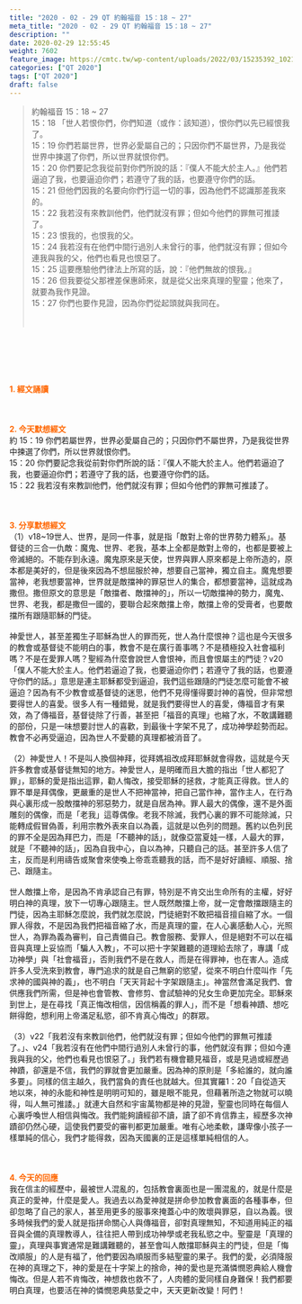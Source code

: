 ```yaml
---
title: "2020 - 02 - 29 QT 約翰福音 15：18 ~ 27"
meta_title: "2020 - 02 - 29 QT 約翰福音 15：18 ~ 27"
description: ""
date: 2020-02-29 12:55:45
weight: 7602
feature_image: https://cmtc.tw/wp-content/uploads/2022/03/15235392_10211799862337740_180693556567566654_o-1.webp
categories: ["QT 2020"]
tags: ["QT 2020"]
draft: false
---
```


<blockquote>約翰福音 15：18 ~ 27<br />
15：18 「世人若恨你們，你們知道（或作：該知道），恨你們以先已經恨我了。<br />
15：19 你們若屬世界，世界必愛屬自己的；只因你們不屬世界，乃是我從世界中揀選了你們，所以世界就恨你們。<br />
15：20 你們要記念我從前對你們所說的話：『僕人不能大於主人。』他們若逼迫了我，也要逼迫你們；若遵守了我的話，也要遵守你們的話。<br />
15：21 但他們因我的名要向你們行這一切的事，因為他們不認識那差我來的。<br />
15：22 我若沒有來教訓他們，他們就沒有罪；但如今他們的罪無可推諉了。<br />
15：23 恨我的，也恨我的父。<br />
15：24 我若沒有在他們中間行過別人未曾行的事，他們就沒有罪；但如今連我與我的父，他們也看見也恨惡了。<br />
15：25 這要應驗他們律法上所寫的話，說：『他們無故的恨我。』<br />
15：26 但我要從父那裡差保惠師來，就是從父出來真理的聖靈；他來了，就要為我作見證。<br />
15：27 你們也要作見證，因為你們從起頭就與我同在。<br />
<br />
&nbsp;</blockquote><br />
&nbsp;<br />
<br />
&nbsp;<br />
<br />
<span style="color: #ff6600;"><strong>1. </strong><strong>經文誦讀</strong></span><br />
<br />
<span style="color: #ff6600;"><strong> </strong></span><br />
<br />
<span style="color: #ff6600;"><strong>2. 今天默想</strong><strong>經文<br />
</strong></span>約 15：19 你們若屬世界，世界必愛屬自己的；只因你們不屬世界，乃是我從世界中揀選了你們，所以世界就恨你們。<br />
15：20 你們要記念我從前對你們所說的話：『僕人不能大於主人。他們若逼迫了我，也要逼迫你們；若遵守了我的話，也要遵守你們的話。<br />
15：22 我若沒有來教訓他們，他們就沒有罪；但如今他們的罪無可推諉了。<br />
<br />
&nbsp;<br />
<br />
<span style="color: #ff6600;"><strong>3. 分享默想經文<br />
</strong></span>（1）v18~19世人、世界，是同一件事，就是指「敵對上帝的世界勢力體系」。基督徒的三合一仇敵：魔鬼、世界、老我，基本上全都是敵對上帝的，也都是要被上帝滅絕的。不能存到永遠。魔鬼原來是天使，世界與罪人原來都是上帝所造的，原本都是美好的，但是後來因為不想屈服於神，想要自己當神，獨立自主。魔鬼想要當神，老我想要當神，世界就是敵擋神的罪惡世人的集合，都想要當神，這就成為撒但。撒但原文的意思是「敵擋者、敵擋神的」，所以一切敵擋神的勢力，魔鬼、世界、老我，都是撒但一國的，要聯合起來敵擋上帝，敵擋上帝的受膏者，也要敵擋所有跟隨耶穌的門徒。<br />
<br />
神愛世人，甚至差獨生子耶穌為世人的罪而死，世人為什麼恨神？這也是今天很多的教會或基督徒不能明白的事，教會不是在廣行善事嗎？不是積極投入社會福利嗎？不是在愛罪人嗎？聖經為什麼會說世人會恨神，而且會恨屬主的門徒？v20 「僕人不能大於主人。他們若逼迫了我，也要逼迫你們；若遵守了我的話，也要遵守你們的話。」意思是連主耶穌都受到逼迫，我們這些跟隨的門徒怎麼可能會不被逼迫？因為有不少教會或基督徒的迷思，他們不見得懂得要討神的喜悅，但非常想要得世人的喜愛。很多人有一種錯覺，就是我們要得世人的喜愛，傳福音才有果效，為了傳福音，基督徒除了行善，甚至把「福音的真理」也縮了水，不敢講難聽的部份，只是一味想要討世人的喜歡，到最後十字架不見了，成功神學趁勢而起。教會不必再受逼迫，因為世人不愛聽的真理都被消音了。<br />
<br />
（2）神愛世人！不是叫人換個神拜，從拜媽祖改成拜耶穌就會得救，這就是今天許多教會或基督徒無知的地方。神愛世人，是明確而且大膽的指出「世人都犯了罪」，耶穌的愛是指出這罪，勸人悔改，接受耶穌的拯救，才能真正得救。世人的罪不單是拜偶像，更嚴重的是世人不把神當神，把自己當作神，當作主人，在行為與心裏形成一股敵擋神的邪惡勢力，就是自居為神。罪人最大的偶像，還不是外面雕刻的偶像，而是「老我」這尊偶像。老我不除滅，我們心裏的罪不可能除滅，只能轉成假冒偽善，利用宗教外表來自以為義，這就是以色列的問題。舊約以色列民的罪不全是因為拜巴力，而是「不聽神的話」，就像亞當夏娃一樣，人最大的罪，就是「不聽神的話」，因為自我中心，自以為神，只聽自己的話。甚至許多人信了主，反而是利用禱告或聚會來使喚上帝乖乖聽我的話，而不是好好讀經、順服、捨己、跟隨主。<br />
<br />
世人敵擋上帝，是因為不肯承認自己有罪，特別是不肯交出生命所有的主權，好好明白神的真理，放下一切專心跟隨主。世人既然敵擋上帝，就一定會敵擋跟隨主的門徒，因為主耶穌怎麼說，我們就怎麼說，門徒絕對不敢把福音擅自縮了水。一個罪人得救，不是因為我們把福音縮了水，而是真理的靈，在人心裏感動人心，光照世人，為罪為義為審判，自己責備自己。教會服務、愛罪人，但是絕對不可以在福音與真理上妥協而「騙人入教」，不可以把十字架難聽的道理給去除了，專講「成功神學」與「社會福音」，否則我們不是在救人，而是在得罪神，也在害人。造成許多人受洗來到教會，專門追求的就是自己無窮的慾望，從來不明白什麼叫作「先求神的國與神的義」，也不明白「天天背起十字架跟隨主」。神當然會滿足我們、會供應我們所需，但是神也會管教、會修剪、會試驗神的兒女生命更加完全。耶穌來到世上，是在尋找「真正悔改相信，因信稱義的罪人」，而不是「想看神蹟、想吃餅得飽，想利用上帝滿足私慾，卻不肯真心悔改」的群眾。<br />
<br />
（3）v22「我若沒有來教訓他們，他們就沒有罪；但如今他們的罪無可推諉了。」、v24「我若沒有在他們中間行過別人未曾行的事，他們就沒有罪；但如今連我與我的父，他們也看見也恨惡了。」我們若有機會聽見福音，或是見過或經歷過神蹟，卻還是不信，我們的罪就會更加嚴重。因為神的原則是「多給誰的，就向誰多要」。同樣的信主越久，我們當負的責任也就越大。但其實羅1：20「自從造天地以來，神的永能和神性是明明可知的，雖是眼不能見，但藉著所造之物就可以曉得，叫人無可推諉。」就連大自然和宇宙萬物都是神的見證，聖靈也同時在每個人心裏呼喚世人相信與悔改。我們能夠讀經卻不讀，讀了卻不肯信靠主，經歷多次神蹟卻仍然心硬，這使我們要受的審判都更加嚴重。唯有心地柔軟，謙卑像小孩子一樣單純的信心，我們才能得救，因為天國裏的正是這樣單純相信的人。<br />
<br />
&nbsp;<br />
<br />
<span style="color: #ff6600;"><strong>4. 今天的回應<br />
</strong></span>我在信主的經歷中，最被世人混亂的，包括教會裏面也是一團混亂的，就是什麼是真正的愛神，什麼是愛人。我過去以為愛神就是拼命參加教會裏面的各種事奉，但卻忽略了自己的家人，甚至用更多的服事來掩蓋心中的敗壞與罪惡，自以為義。很多時候我們的愛人就是指拼命關心人與傳福音，卻對真理無知，不知道用純正的福音與全備的真理教導人，往往把人帶到成功神學或老我私慾之中。聖靈是「真理的靈」，真理與事實通常是難講難聽的，甚至會叫人敵擋耶穌與主的門徒，但是「悔改順服」的人是有福了，他們要因為順服而多結聖靈的果子。我們的愛，必須降服在神的真理之下，神的愛是在十字架上的捨命，神的愛也是充滿憐憫恩典給人機會悔改。但是人若不肯悔改，神想救也救不了，人肉體的愛同樣自身難保！我們都要明白真理，也要活在神的憐憫恩典慈愛之中，天天更新改變！阿們！
        